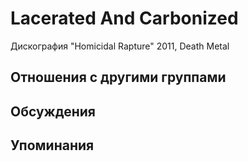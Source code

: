 # Lacerated And Carbonized

Дискография
"Homicidal Rapture" 2011, Death Metal

## Отношения с другими группами


## Обсуждения


## Упоминания

